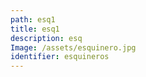 ```yaml
---
path: esq1
title: esq1
description: esq
Image: /assets/esquinero.jpg
identifier: esquineros
---
```


